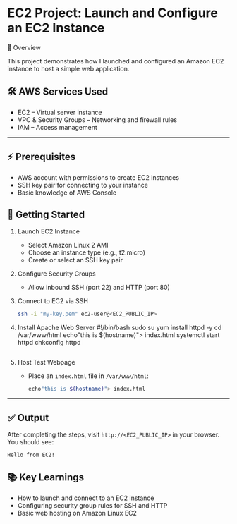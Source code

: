 # EC2 Project: Launch and Configure an EC2 Instance

📌 Overview

This project demonstrates how I launched and configured an Amazon EC2 instance to host a simple web application.

## 🛠️ AWS Services Used

- EC2 – Virtual server instance
- VPC & Security Groups – Networking and firewall rules
- IAM – Access management

---

## ⚡ Prerequisites

- AWS account with permissions to create EC2 instances
- SSH key pair for connecting to your instance
- Basic knowledge of AWS Console


## 🚀 Getting Started

1. Launch EC2 Instance
   - Select Amazon Linux 2 AMI
   - Choose an instance type (e.g., t2.micro)
   - Create or select an SSH key pair

2. Configure Security Groups
   - Allow inbound SSH (port 22) and HTTP (port 80)

3. Connect to EC2 via SSH
   ```bash
   ssh -i "my-key.pem" ec2-user@<EC2_PUBLIC_IP>
   ```

4. Install Apache Web Server
  #!/bin/bash
  sudo su
  yum install httpd -y
  cd /var/www/html
  echo"this is $(hostname)"> index.html
  systemctl start httpd
  chkconfig httpd
   ```

5. Host Test Webpage
   - Place an `index.html` file in `/var/www/html`:
     ```bash
     echo"this is $(hostname)"> index.html
     ```

---

## ✅ Output

After completing the steps, visit `http://<EC2_PUBLIC_IP>` in your browser.  
You should see:

```
Hello from EC2!
```


## 📚 Key Learnings

- How to launch and connect to an EC2 instance
- Configuring security group rules for SSH and HTTP
- Basic web hosting on Amazon Linux EC2


